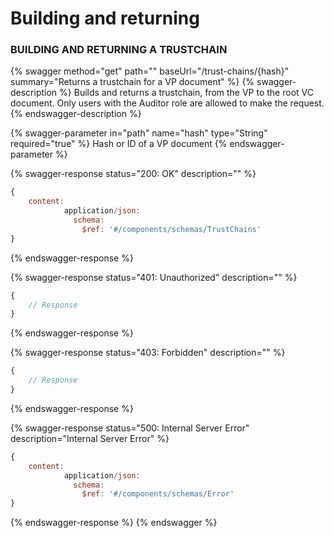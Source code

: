 # Building and returning

### BUILDING AND RETURNING A TRUSTCHAIN

{% swagger method="get" path="" baseUrl="/trust-chains/{hash}" summary="Returns a trustchain for a VP document" %}
{% swagger-description %}
Builds and returns a trustchain, from the VP to the root VC document. Only users with the Auditor role are allowed to make the request.
{% endswagger-description %}

{% swagger-parameter in="path" name="hash" type="String" required="true" %}
Hash or ID of a VP document
{% endswagger-parameter %}

{% swagger-response status="200: OK" description="" %}
```javascript
{
    content:
            application/json:
              schema:
                $ref: '#/components/schemas/TrustChains'
}
```
{% endswagger-response %}

{% swagger-response status="401: Unauthorized" description="" %}
```javascript
{
    // Response
}
```
{% endswagger-response %}

{% swagger-response status="403: Forbidden" description="" %}
```javascript
{
    // Response
}
```
{% endswagger-response %}

{% swagger-response status="500: Internal Server Error" description="Internal Server Error" %}
```javascript
{
    content:
            application/json:
              schema:
                $ref: '#/components/schemas/Error'
}
```
{% endswagger-response %}
{% endswagger %}
